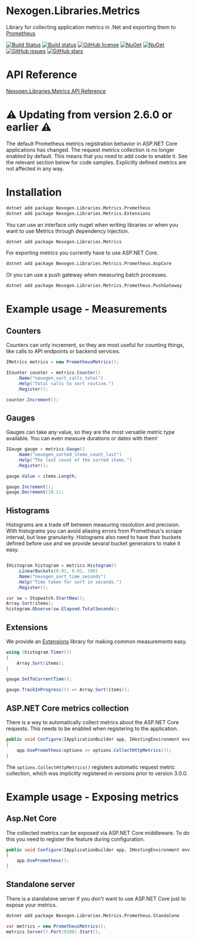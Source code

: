 # Nexogen.Libraries.Metrics

Library for collecting application metrics in .Net and exporting them to [Prometheus](https://prometheus.io/)

[![Build Status](https://travis-ci.org/nexogen-international/Nexogen.Libraries.Metrics.svg?branch=master)](https://travis-ci.org/nexogen-international/Nexogen.Libraries.Metrics)
[![Build status](https://ci.appveyor.com/api/projects/status/cijwwapl9lva1qko?svg=true)](https://ci.appveyor.com/project/ahoka/nexogen-libraries-metrics)
[![GitHub license](https://img.shields.io/badge/license-MIT-blue.svg)](https://raw.githubusercontent.com/nexogen-international/Nexogen.Libraries.Metrics/master/LICENSE)
[![NuGet](https://img.shields.io/nuget/v/Nexogen.Libraries.Metrics.svg)](https://www.nuget.org/packages/Nexogen.Libraries.Metrics.Prometheus/)
[![NuGet](https://img.shields.io/nuget/dt/Nexogen.Libraries.Metrics.svg)](https://github.com/nexogen-international/Nexogen.Libraries.Metrics)
[![GitHub issues](https://img.shields.io/github/issues/nexogen-international/Nexogen.Libraries.Metrics.svg)](https://github.com/nexogen-international/Nexogen.Libraries.Metrics/issues)
[![GitHub stars](https://img.shields.io/github/stars/nexogen-international/Nexogen.Libraries.Metrics.svg)](https://github.com/nexogen-international/Nexogen.Libraries.Metrics/stargazers)

# API Reference

[Nexogen.Libraries.Metrics API Reference](https://github.com/nexogen-international/Nexogen.Libraries.Metrics/wiki)

# ⚠ Updating from version 2.6.0 or earlier ⚠

The default Prometheus metrics registration behavior in ASP.NET Core applications has changed.
The request metrics collection is no longer enabled by default. This means that you need to add code to enable it. See the relevant section below for code samples.
Explicitly defined metrics are not affected in any way.

# Installation

```sh
dotnet add package Nexogen.Libraries.Metrics.Prometheus
dotnet add package Nexogen.Libraries.Metrics.Extensions
```

You can use an interface only nuget when writing libraries or when you want to use Metrics through dependency injection.

```sh
dotnet add package Nexogen.Libraries.Metrics
```

For exporting metrics you currently have to use ASP.NET Core.

```sh
dotnet add package Nexogen.Libraries.Metrics.Prometheus.AspCore
```

Or you can use a push gateway when measuring batch processes.

```sh
dotnet add package Nexogen.Libraries.Metrics.Prometheus.PushGateway
```

# Example usage - Measurements

## Counters

Counters can only increment, so they are most useful for counting things, like calls to API endpoints or backend services.

```cs
IMetrics metrics = new PrometheusMetrics();

ICounter counter = metrics.Counter()
    .Name("nexogen_sort_calls_total")
    .Help("Total calls to sort routine.")
    .Register();

counter.Increment();
```

## Gauges

Gauges can take any value, so they are the most versatile metric type available. You can even measure durations or dates with them!

```cs
IGauge gauge = metrics.Gauge()
    .Name("nexogen_sorted_items_count_last")
    .Help("The last count of the sorted items.")
    .Register();

gauge.Value = items.Length;

gauge.Increment();
gauge.Decrement(10.1);           
```
## Histograms

Histograms are a trade off between measuring resolution and precision. With histograms you can avoid aliasing errors from Prometheus's scrape interval, but lose granularity. Histograms also need to have their buckets defined before use and we provide sevaral bucket generators to make it easy.

```cs

IHistogram histogram = metrics.Histogram()
    .LinearBuckets(0.01, 0.01, 100)
    .Name("nexogen_sort_time_seconds")
    .Help("Time taken for sort in seconds.")
    .Register();

var sw = Stopwatch.StartNew();
Array.Sort(items);
histogram.Observe(sw.Elapsed.TotalSeconds);

```

## Extensions

We provide an [Extensions](https://www.nuget.org/packages/Nexogen.Libraries.Metrics.Extensions) library for making common measurements easy.

```cs
using (histogram.Timer())
{
    Array.Sort(items);
}

gauge.SetToCurrentTime();

gauge.TrackInProgress(() => Array.Sort(items));
```

## ASP.NET Core metrics collection

There is a way to automatically collect metrics about the ASP.NET Core requests. This needs to be enabled when registering to the application. 

```cs
public void Configure(IApplicationBuilder app, IHostingEnvironment env)
{
    app.UsePrometheus(options => options.CollectHttpMetrics());
}
```

The `options.CollectHttpMetrics()` registers automatic request metric collection, which was implicitly registered in versions prior to version 3.0.0.

# Example usage - Exposing metrics

## Asp.Net Core

The collected metrics can be exposed via ASP.NET Core middleware. To do this you need to register the feature during configuration.

```cs
public void Configure(IApplicationBuilder app, IHostingEnvironment env)
{
    app.UsePrometheus();
}
```

## Standalone server

There is a standalone server if you don't want to use ASP.NET Core just to expose your metrics.

```sh
dotnet add package Nexogen.Libraries.Metrics.Prometheus.Standalone
```

```cs
var metrics = new PrometheusMetrics();
metrics.Server().Port(9100).Start();
```
